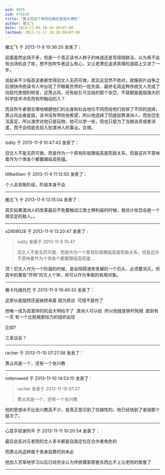 ```yaml
---
aid: 9025
zid: 476516
title: "萧占风这个角色刻画还是很丰满的"
author: 雁北飞
date: 2013-11-09 10:36:20+07:00
lastmod: 2013-11-11 10:20:00+07:00
---
```


雁北飞 于 2013-11-9 10:36:20 发表了：

前面虽然出场不多，但是一个真正读书人种子的味道还是写得很鲜活，以为再不会有出场机会了呢，想不到吹牛者这么有心，又让老萧在追求真理的道路上又进了一步。

说起来不少临高读者都觉得旧文人无药可救，其实这显然不绝对，就像鸦片战争之后很快传统读书人中出现了开眼看世界的一批先驱，最终毛周这种传统文人完成了向现代思想的转变，这萧占风，还有赵引弓交结的那个张岱，不就都是面临强大的科学技术冲击而有所触动的人？

而且吹牛者很合理地根据他们的出身和社会地位不同而给他们安排了不同的选择，萧占风出身底层，读书没有带给他希望，所以他选择了彻底投靠澳洲人，而张岱生活富足，所以澳学对他只是玩物，他可以学一些，但也只是为了当做谈资或者消遣，而不会彻底去投入到澳洲人的事业。合理。

---

isdily 于 2013-11-9 10:47:43 发表了：

旧文人不是无药可救，而是作为一个原有阶层跟临高是死敌关系，但是这并不意味着作为个体各个都要跟临高死磕。

---

t98william 于 2013-11-9 11:12:50 发表了：

个人会背叛阶级，阶级本身不会

---

雁北飞 于 2013-11-9 13:15:04 发表了：

其实如果澳洲人的改革最后不免要触动江南士绅利益的时候，我估计张岱会是一个很坚定的敌人。。

---

a2808028 于 2013-11-9 13:20:47 发表了：

> isdily 发表于 2013-11-9 10:47
>
> 旧文人不是无药可救，而是作为一个原有阶层跟临高是死敌关系，但是这并不意味着作为个体各个都要跟临高死磕 ...

顶！旧文人作为一个阶层的时候，是会阻碍澳宋发展的一个石头，必须要消灭。但其中的某些“开明”的文人个体，却可以作为争取的有用对象。

---

雅卡托维托巴 于 2013-11-9 19:49:33 发表了：

这家伙是姐控还是妹控来着 因为屌丝&nbsp;&nbsp;可惜不是你了

他唯一成为高富帅的机会大明给不了&nbsp;&nbsp;澳洲人可以给&nbsp;&nbsp;所以他就是铁杆髡贼&nbsp;&nbsp;直到有一天 有一个比髡贼更给力的组织出现&nbsp;&nbsp;

比如?

三圣议会？

---

racher 于 2013-11-10 07:27:58 发表了：

萧占风是一个，还有一个张兴教

---

rottenweed 于 2013-11-10 14:53:10 发表了：

> racher 发表于 2013-11-10 07:27
>
> 萧占风是一个，还有一个张兴教

他的思想水平比张兴教高不少，是真正意识到了优越性的。他已经快到了谢澍那个层次了。

---

心慈手软谢列平 于 2013-11-11 10:20:54 发表了：

最后会反对元老院的文人多半都是自我定位在合作者角色的

而萧占风这种属于卖身投靠的则未必

他加入芳草地学习以后已经完全认为传统儒家那套东西比不上元老院的那套了

---
